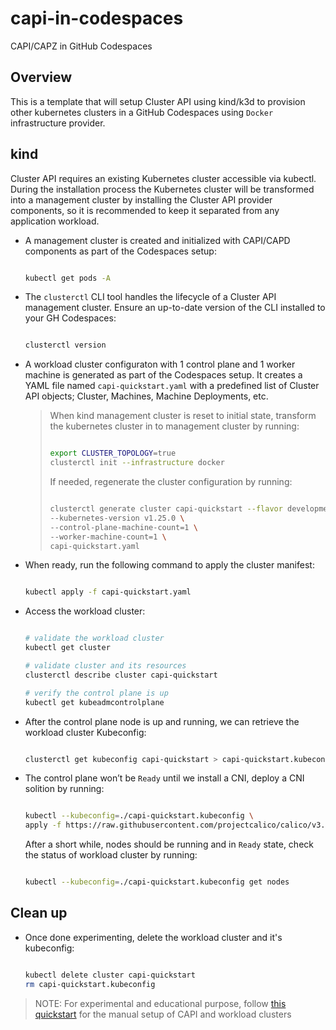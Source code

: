 # capi-in-codespaces
CAPI/CAPZ in GitHub Codespaces

## Overview

This is a template that will setup Cluster API using kind/k3d to provision other kubernetes clusters in a GitHub Codespaces using `Docker` infrastructure provider.

## kind

Cluster API requires an existing Kubernetes cluster accessible via kubectl. During the installation process the Kubernetes cluster will be transformed into a management cluster by installing the Cluster API provider components, so it is recommended to keep it separated from any application workload.

- A management cluster is created and initialized with CAPI/CAPD components as part of the Codespaces setup:

  ```bash

  kubectl get pods -A

  ```

- The `clusterctl` CLI tool handles the lifecycle of a Cluster API management cluster. Ensure an up-to-date version of the CLI installed to your GH Codespaces:

  ```bash

  clusterctl version

  ```

- A workload cluster configuraton with 1 control plane and 1 worker machine is generated as part of the Codespaces setup. It creates a YAML file named `capi-quickstart.yaml` with a predefined list of Cluster API objects; Cluster, Machines, Machine Deployments, etc.

  > When kind management cluster is reset to initial state, transform the kubernetes cluster in to management cluster by running:
  >
  > ```bash
  >
  > export CLUSTER_TOPOLOGY=true
  > clusterctl init --infrastructure docker
  >
  > ```
  >
  > If needed, regenerate the cluster configuration by running:
  >
  > ```bash
  >
  > clusterctl generate cluster capi-quickstart --flavor development \
  > --kubernetes-version v1.25.0 \
  > --control-plane-machine-count=1 \
  > --worker-machine-count=1 \
  > capi-quickstart.yaml
  >
  > ```

- When ready, run the following command to apply the cluster manifest:

  ```bash

  kubectl apply -f capi-quickstart.yaml

  ```

- Access the workload cluster:

  ```bash

  # validate the workload cluster
  kubectl get cluster

  # validate cluster and its resources
  clusterctl describe cluster capi-quickstart

  # verify the control plane is up
  kubectl get kubeadmcontrolplane

  ```

- After the control plane node is up and running, we can retrieve the workload cluster Kubeconfig:

  ```bash

  clusterctl get kubeconfig capi-quickstart > capi-quickstart.kubeconfig

  ```

- The control plane won’t be `Ready` until we install a CNI, deploy a CNI solition by running:

   ```bash

   kubectl --kubeconfig=./capi-quickstart.kubeconfig \
   apply -f https://raw.githubusercontent.com/projectcalico/calico/v3.24.1/manifests/calico.yaml

   ```

  After a short while, nodes should be running and in `Ready` state, check the status of workload cluster by running:

  ```bash

  kubectl --kubeconfig=./capi-quickstart.kubeconfig get nodes

  ```

## Clean up

- Once done experimenting, delete the workload cluster and it's kubeconfig:

  ```bash

  kubectl delete cluster capi-quickstart
  rm capi-quickstart.kubeconfig

  ```

> NOTE: For experimental and educational purpose, follow [this quickstart](https://cluster-api.sigs.k8s.io/user/quick-start.html) for the manual setup of CAPI and workload clusters
